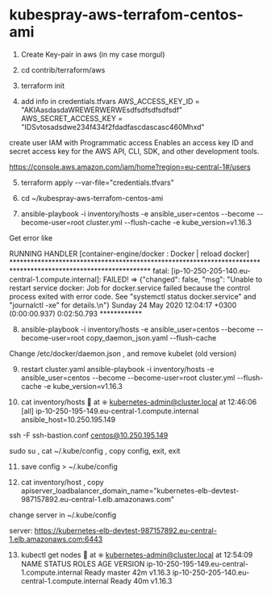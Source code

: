 # kubespray-aws-terrafom-centos-ami

1. Create Key-pair in aws  (in my case morgul)

2. cd contrib/terraform/aws

3. terraform init

4. add info in credentials.tfvars 
AWS_ACCESS_KEY_ID = "AKIAasdasdaWREWERWERWEsdfsdfsdfsdfsdf"
AWS_SECRET_ACCESS_KEY = "IDSvtosadsdwe234f434f2fdadfascdascasc460Mhxd"

create user IAM with Programmatic access
Enables an access key ID and secret access key for the AWS API, CLI, SDK, and other development tools.

https://console.aws.amazon.com/iam/home?region=eu-central-1#/users

5. terraform apply --var-file="credentials.tfvars"

6. cd ~/kubespray-aws-terrafom-centos-ami

7. ansible-playbook -i inventory/hosts -e ansible_user=centos --become --become-user=root cluster.yml  --flush-cache -e kube_version=v1.16.3

Get error like

RUNNING HANDLER [container-engine/docker : Docker | reload docker] ***************************************************************************************************************
fatal: [ip-10-250-205-140.eu-central-1.compute.internal]: FAILED! => {"changed": false, "msg": "Unable to restart service docker: Job for docker.service failed because the control process exited with error code. See \"systemctl status docker.service\" and \"journalctl -xe\" for details.\n"}
Sunday 24 May 2020  12:04:17 +0300 (0:00:00.937)       0:02:50.793 ************

8. ansible-playbook -i inventory/hosts -e ansible_user=centos --become --become-user=root copy_daemon_json.yaml --flush-cache

Change /etc/docker/daemon.json , and remove kubelet (old version)

9. restart cluster.yaml
 ansible-playbook -i inventory/hosts -e ansible_user=centos --become --become-user=root cluster.yml  --flush-cache -e kube_version=v1.16.3

10. cat inventory/hosts                                                          at ⎈ kubernetes-admin@cluster.local at 12:46:06
[all]
ip-10-250-195-149.eu-central-1.compute.internal ansible_host=10.250.195.149

ssh -F ssh-bastion.conf centos@10.250.195.149

sudo su , cat ~/.kube/config  , copy config,  exit, exit

11.  save config >  ~/.kube/config

12. cat inventory/host ,  copy apiserver_loadbalancer_domain_name="kubernetes-elb-devtest-987157892.eu-central-1.elb.amazonaws.com"

change server in ~/.kube/config 

server: https://kubernetes-elb-devtest-987157892.eu-central-1.elb.amazonaws.com:6443

13. kubectl get nodes                                                            at ⎈ kubernetes-admin@cluster.local at 12:54:09
NAME                                              STATUS   ROLES    AGE   VERSION
ip-10-250-195-149.eu-central-1.compute.internal   Ready    master   42m   v1.16.3
ip-10-250-205-140.eu-central-1.compute.internal   Ready    <none>   40m   v1.16.3

